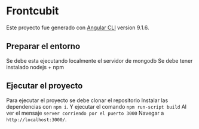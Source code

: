# Frontcubit

Este proyecto fue generado con [Angular CLI](https://github.com/angular/angular-cli) version 9.1.6.

## Preparar el entorno
Se debe esta ejecutando localmente el servidor de mongodb
Se debe tener instalado nodejs + npm

## Ejecutar el proyecto

Para ejecutar el proyecto se debe clonar el repositorio 
Instalar las dependencias con `npm i`. 
Y ejecutar el comando `npm run-script build`
Al ver el mensaje `server corriendo por el puerto 3000`
Navegar a `http://localhost:3000/`. 

